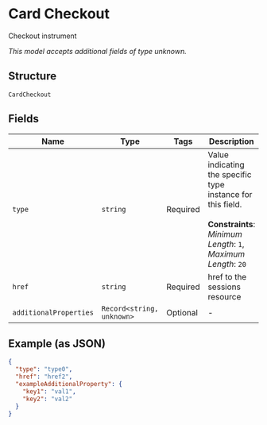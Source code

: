 
# Card Checkout

Checkout instrument

*This model accepts additional fields of type unknown.*

## Structure

`CardCheckout`

## Fields

| Name | Type | Tags | Description |
|  --- | --- | --- | --- |
| `type` | `string` | Required | Value indicating the specific type instance for this field.<br><br>**Constraints**: *Minimum Length*: `1`, *Maximum Length*: `20` |
| `href` | `string` | Required | href to the sessions resource |
| `additionalProperties` | `Record<string, unknown>` | Optional | - |

## Example (as JSON)

```json
{
  "type": "type0",
  "href": "href2",
  "exampleAdditionalProperty": {
    "key1": "val1",
    "key2": "val2"
  }
}
```

